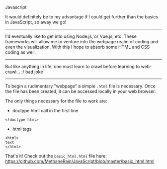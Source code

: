 Javascript

It would definitely be to my advantage if I could get further than the basics in JavaScript, so away we go!

---

I'd eventually like to get into using Node.js, or Vue.js, etc. These frameworks will allow me to venture into the webpage realm of coding and even the visualization. With this I hope to absorb some HTML and CSS coding as well.

---
But like anything in life, one must learn to crawl before learning to web-crawl... :/ bad joke

---

To begin a rudimentary "webpage" a simple ```.html``` file is necessary. Once the file has been created, it can be accessed locally in your web browser.

The only things necessary for the file to work are:
* doctype html call in the first line
```
<!doctype html>
```

* html tags

```
<html>
text
</html>
```

That's it! Check out the ```basic_html.html``` file here: https://github.com/MethaneRain/JavaScript/blob/master/basic_html.html
